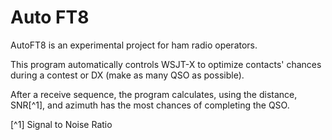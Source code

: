 # Auto FT8

AutoFT8 is an experimental project for ham radio operators.

This program automatically controls WSJT-X to optimize contacts' chances during a contest or DX (make as many QSO as possible).

After a receive sequence, the program calculates, using the distance, SNR[^1], and azimuth has the most chances of completing the QSO.



[^1] Signal to Noise Ratio
